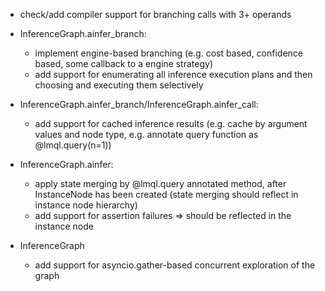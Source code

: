* check/add compiler support for branching calls with 3+ operands

* InferenceGraph.ainfer_branch: 
    - implement engine-based branching (e.g. cost based, confidence based, some callback to a engine strategy)
    - add support for enumerating all inference execution plans and then choosing and executing them selectively

* InferenceGraph.ainfer_branch/InferenceGraph.ainfer_call:
    - add support for cached inference results (e.g. cache by argument values and node type, e.g. annotate query function as @lmql.query(n=1))

* InferenceGraph.ainfer:
    - apply state merging by @lmql.query annotated method, after InstanceNode has been created (state merging should reflect in instance node hierarchy)
    - add support for assertion failures => should be reflected in the instance node

* InferenceGraph
    - add support for asyncio.gather-based concurrent exploration of the graph
